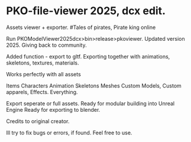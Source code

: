 # PKO-file-viewer 2025, dcx edit.
Assets viewer + exporter.
#Tales of pirates, Pirate king online

Run PKOModelViewer2025dcx>bin>release>pkoviewer.
Updated version 2025.
Giving back to community. 


Added function - export to gltf. Exporting together with animations, skeletons, textures, materials. 

Works perfectly with all assets

Items
Characters
Animation
Skeletons
Meshes
Custom Models, Custom apparels, Effects. Everything.

Export seperate or full assets. 
Ready for modular building into Unreal Engine
Ready for exporting to blender. 

Credits to original creator. 

Ill try to fix bugs or errors, if found. 
Feel free to use.
